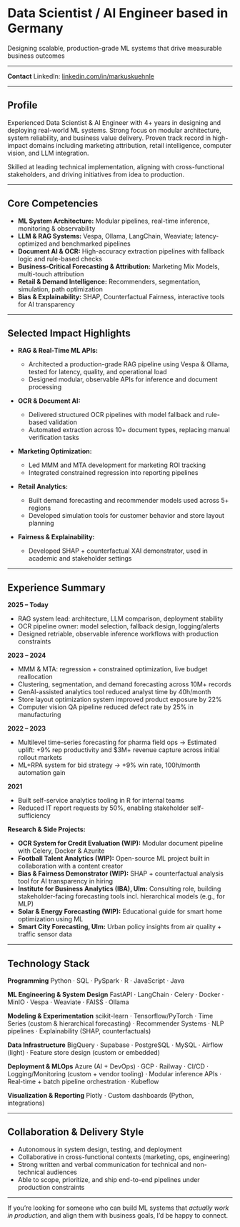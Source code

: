 # Data Scientist / AI Engineer based in Germany

Designing scalable, production-grade ML systems that drive measurable business outcomes

---

**Contact**
LinkedIn: [linkedin.com/in/markuskuehnle](https://linkedin.com/in/markuskuehnle)

---

## Profile

Experienced Data Scientist & AI Engineer with 4+ years in designing and deploying real-world ML systems. Strong focus on modular architecture, system reliability, and business value delivery. Proven track record in high-impact domains including marketing attribution, retail intelligence, computer vision, and LLM integration.

Skilled at leading technical implementation, aligning with cross-functional stakeholders, and driving initiatives from idea to production.

---

## Core Competencies

* **ML System Architecture:** Modular pipelines, real-time inference, monitoring & observability
* **LLM & RAG Systems:** Vespa, Ollama, LangChain, Weaviate; latency-optimized and benchmarked pipelines
* **Document AI & OCR:** High-accuracy extraction pipelines with fallback logic and rule-based checks
* **Business-Critical Forecasting & Attribution:** Marketing Mix Models, multi-touch attribution
* **Retail & Demand Intelligence:** Recommenders, segmentation, simulation, path optimization
* **Bias & Explainability:** SHAP, Counterfactual Fairness, interactive tools for AI transparency

---

## Selected Impact Highlights

* **RAG & Real-Time ML APIs:**
  - Architected a production-grade RAG pipeline using Vespa & Ollama, tested for latency, quality, and operational load
  - Designed modular, observable APIs for inference and document processing

* **OCR & Document AI:**
  - Delivered structured OCR pipelines with model fallback and rule-based validation
  - Automated extraction across 10+ document types, replacing manual verification tasks

* **Marketing Optimization:**
  - Led MMM and MTA development for marketing ROI tracking
  - Integrated constrained regression into reporting pipelines

* **Retail Analytics:**
  - Built demand forecasting and recommender models used across 5+ regions
  - Developed simulation tools for customer behavior and store layout planning

* **Fairness & Explainability:**
  - Developed SHAP + counterfactual XAI demonstrator, used in academic and stakeholder settings

---

## Experience Summary

**2025 – Today**

* RAG system lead: architecture, LLM comparison, deployment stability
* OCR pipeline owner: model selection, fallback design, logging/alerts
* Designed retriable, observable inference workflows with production constraints

**2023 – 2024**

* MMM & MTA: regression + constrained optimization, live budget reallocation
* Clustering, segmentation, and demand forecasting across 10M+ records
* GenAI-assisted analytics tool reduced analyst time by 40h/month
* Store layout optimization system improved product exposure by 22%
* Computer vision QA pipeline reduced defect rate by 25% in manufacturing

**2022 – 2023**

* Multilevel time-series forecasting for pharma field ops → Estimated uplift: +9% rep productivity and \$3M+ revenue capture across initial rollout markets
* ML+RPA system for bid strategy → +9% win rate, 100h/month automation gain

**2021**

* Built self-service analytics tooling in R for internal teams
* Reduced IT report requests by 50%, enabling stakeholder self-sufficiency

**Research & Side Projects:**

* **OCR System for Credit Evaluation (WIP):** Modular document pipeline with Celery, Docker & Azurite
* **Football Talent Analytics (WIP):** Open-source ML project built in collaboration with a content creator
* **Bias & Fairness Demonstrator (WIP):** SHAP + counterfactual analysis tool for AI transparency in hiring
* **Institute for Business Analytics (IBA), Ulm:** Consulting role, building stakeholder-facing forecasting tools incl. hierarchical models (e.g., for MLP)
* **Solar & Energy Forecasting (WIP):** Educational guide for smart home optimization using ML
* **Smart City Forecasting, Ulm:** Urban policy insights from air quality + traffic sensor data

---

## Technology Stack

**Programming**
Python · SQL · PySpark · R · JavaScript · Java

**ML Engineering & System Design**
FastAPI · LangChain · Celery · Docker · MinIO · Vespa · Weaviate · FAISS · Ollama

**Modeling & Experimentation**
scikit-learn · Tensorflow/PyTorch · Time Series (custom & hierarchical forecasting) · Recommender Systems · NLP pipelines · Explainability (SHAP, counterfactuals)

**Data Infrastructure**
BigQuery · Supabase · PostgreSQL · MySQL · Airflow (light) · Feature store design (custom or embedded)

**Deployment & MLOps**
Azure (AI + DevOps) · GCP · Railway · CI/CD · Logging/Monitoring (custom + vendor tooling) · Modular inference APIs · Real-time + batch pipeline orchestration · Kubeflow

**Visualization & Reporting**
Plotly · Custom dashboards (Python, integrations)

---

## Collaboration & Delivery Style

* Autonomous in system design, testing, and deployment
* Collaborative in cross-functional contexts (marketing, ops, engineering)
* Strong written and verbal communication for technical and non-technical audiences
* Able to scope, prioritize, and ship end-to-end pipelines under production constraints

---

If you’re looking for someone who can build ML systems that *actually work in production*, and align them with business goals, I’d be happy to connect.
